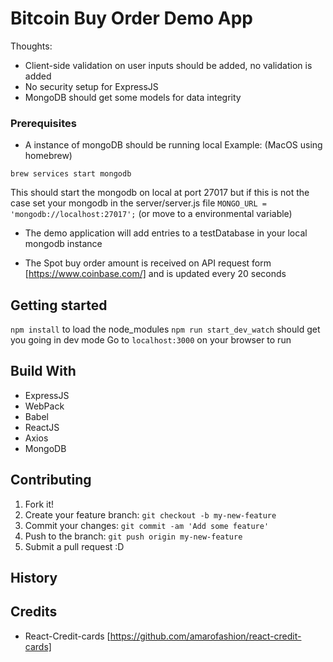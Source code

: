 # Bitcoin Buy Order Demo App

Thoughts:
* Client-side validation on user inputs should be added, no validation is added
* No security setup for ExpressJS 
* MongoDB should get some models for data integrity

### Prerequisites
* A instance of mongoDB should be running local
Example: (MacOS using homebrew)
```
brew services start mongodb
```
This should start the mongodb on local at port 27017 but if this is not the case set your mongodb in the server/server.js file `MONGO_URL = 'mongodb://localhost:27017';` (or move to a environmental variable)

* The demo application will add entries to a testDatabase in your local mongodb instance

* The Spot buy order amount is received on API request form [https://www.coinbase.com/] and is updated every 20 seconds

## Getting started
```npm install``` to load the node_modules
```npm run start_dev_watch``` should get you going in dev mode
Go to `localhost:3000` on your browser to run


## Build With

* ExpressJS
* WebPack
* Babel
* ReactJS
* Axios
* MongoDB

## Contributing

1. Fork it!
2. Create your feature branch: `git checkout -b my-new-feature`
3. Commit your changes: `git commit -am 'Add some feature'`
4. Push to the branch: `git push origin my-new-feature`
5. Submit a pull request :D

## History

## Credits

* React-Credit-cards [https://github.com/amarofashion/react-credit-cards]